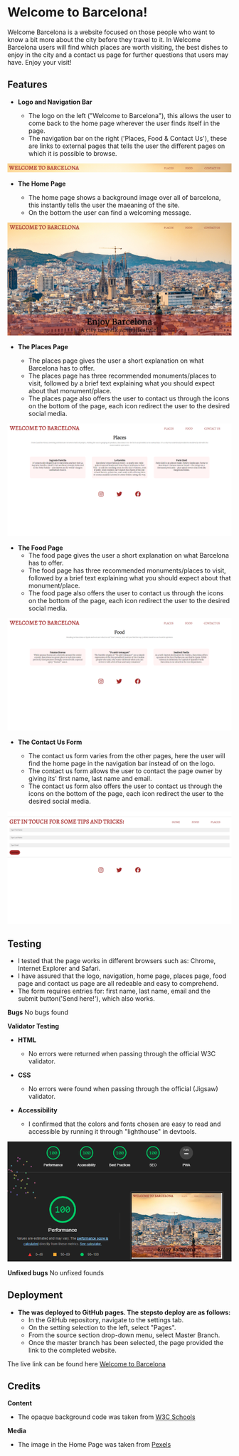 # Welcome to Barcelona!
Welcome Barcelona is a website focused on those people who want to know a bit more about the city before they travel to it.
In Welcome Barcelona users will find which places are worth visiting, the best dishes to enjoy in the city and a contact us page for further questions that users may have.
Enjoy your visit!

## Features

- __Logo and Navigation Bar__

    -  The logo on the left ("Welcome to Barcelona"), this allows the user to come back to the home page wherever the user finds itself in the page.
    -  The navigation bar on the right ('Places, Food & Contact Us'), these are links to external pages that tells the user the different pages on which it is possible to browse. 

![Logo and navigation bar](assets/images/header.png)


- __The Home Page__

    - The home page shows a background image over all of barcelona, this instantly tells the user the maeaning of the site.
    - On the bottom the user can find a welcoming message.

![The Home Page](assets/images/home-page.jpg)


- __The Places Page__

    - The places page gives the user a short explanation on what Barcelona has to offer.
    - The places page has three recommended monuments/places to visit, followed by a brief text explaining what you should expect about that monument/place.
    - The places page also offers the user to contact us through the icons on the bottom of the page, each icon redirect the user to the desired social media.


![The Places Page](assets/images/places-page.png)


- __The Food Page__
    - The food page gives the user a short explanation on what Barcelona has to offer.
    - The food page has three recommended monuments/places to visit, followed by a brief text explaining what you should expect about that monument/place.
    - The food page also offers the user to contact us through the icons on the bottom of the page, each icon redirect the user to the desired social media.

![The Food Page](assets/images/food-page.png)


- __The Contact Us Form__

    - The contact us form varies from the other pages, here the user will find the home page in the navigation bar instead of on the logo.
    - The contact us form allows the user to contact the page owner by giving its' first name, last name and email.
    - The contact us form also offers the user to contact us through the icons on the bottom of the page, each icon redirect the user to the desired social media.


![The Contact Us Form](assets/images/contact-us.png)  


## Testing

- I tested that the page works in different browsers such as: Chrome, Internet Explorer and Safari.
- I have assured that the logo, navigation, home page, places page, food page and contact us page are all redeable and easy to comprehend.
- The form requires entries for: first name, last name, email and the submit button('Send here!'), which also works.

**Bugs**
No bugs found

**Validator Testing**
    
- __HTML__

    - No errors were returned when passing through the official W3C validator.

- __CSS__

    - No errors were found when passing through the official (Jigsaw) validator.

- __Accessibility__

    - I confirmed that the colors and fonts chosen are easy to read and accessible by running it through "lighthouse" in devtools.

![Accessibility](assets/images/lighthouse.png)

**Unfixed bugs**
No unfixed founds

## Deployment

- __The was deployed to GitHub pages. The stepsto deploy are as follows:__
    - In the GitHub repository, navigate to the settings tab.
    - On the setting selection to the left, select "Pages".
    - From the source section drop-down menu, select Master Branch.
    - Once the master branch has been selected, the page provided the link to the completed website.

The live link can be found here [Welcome to Barcelona](https://benyaminmn.github.io/welcome-to-barcelona/index.html)


## Credits

**Content**
- The opaque background code was taken from [W3C Schools](https://www.w3schools.com/howto/howto_css_image_transparent.asp)

**Media**
- The image in the Home Page was taken from [Pexels](https://www.pexels.com/)

